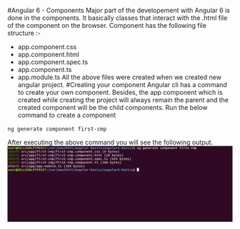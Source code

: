 #Angular 6 - Components
Major part of the developement with Angular 6 is done in the components.
It basically classes that interact with the .html file of the component on the browser.
Component has the following file structure :-
* app.component.css
* app.component.html
* app.component.spec.ts
* app.component.ts
* app.module.ts
All the above files were created when we created new angular project.
#Creating your component
Angular cli has a command to create your own component. Besides, the app component which is created while creating the project will always remain the parent and the created component will be the child components.
Run the below command to create a component
```
ng generate component first-cmp
```
After executing the above command you will see the following output.
<img src="../images/createComponent.png" height="80%">